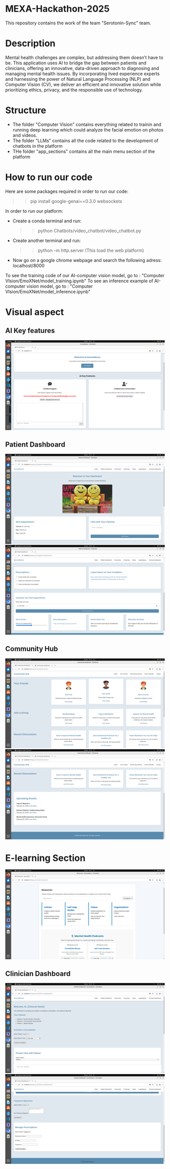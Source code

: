 # MEXA-Hackathon-2025

This repository contains the work of the team "Serotonin-Sync" team.

# Description

Mental health challenges are complex, but addressing them doesn’t have to be. This application uses AI to bridge the gap between patients and clinicians, offering an innovative, data-driven approach to diagnosing and managing mental health issues. By incorporating lived experience experts and harnessing the power of Natural Language Processing (NLP) and Computer Vision (CV), we deliver an efficient and innovative solution while prioritizing ethics, privacy, and the responsible use of technology.

# Structure

- The folder "Computer Vision" contains everything related to trainin and running deep learning which could analyze the facial emotion on photos and videos.
- The folder "LLMs" contains all the code related to the development of chatbots in the platform
- THe folder "app_sections" contains all the main menu section of the platform

# How to run our code

 Here are some packages required in order to run our code:
 >> pip install google-genai==0.3.0 websockets 

In order to run our platform:
- Create a conda terminal and run: 
    >> python Chatbots/video_chatbot/video_chatbot.py
- Create another terminal and run: 
    >> python -m http.server (This load the web platform)

- Now go on a google chrome webpage and search the following adress: localhost/8000

To see the training code of our AI-computer vision model, go to : "Computer VIsion/EmoXNet/model_training.ipynb"
To see an inference example of AI-computer vision model, go to : "Computer VIsion/EmoXNet/model_inference.ipynb"

# Visual aspect 

## AI Key features
![AI Key Features](media/image.png)

## Patient Dashboard
![Patient Dashboard - 1](media/image-1.png)
![Patient Dashboard - 2](media/image-2.png)

## Community Hub
![Community Hub - 1](media/image-3.png)
![Community Hub - 2](media/image-4.png)

# E-learning Section
![E-Learning](media/image-5.png)

## Clinician Dashboard
![Clinician Dashboard - 1](media/image-6.png)
![Clinician Dashboard - 2](media/image-7.png)

